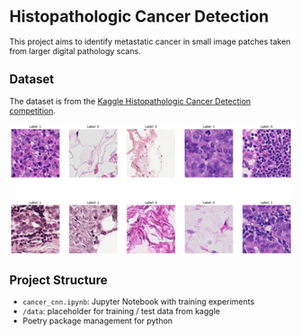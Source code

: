 # Histopathologic Cancer Detection

This project aims to identify metastatic cancer in small image patches taken from larger digital pathology scans.

## Dataset

The dataset is from the [Kaggle Histopathologic Cancer Detection competition](https://www.kaggle.com/c/histopathologic-cancer-detection).

![alt text](example_data.png)

## Project Structure

- `cancer_cnn.ipynb`: Jupyter Notebook with training experiments
- `/data`: placeholder for training / test data from kaggle
-  Poetry package management for python

